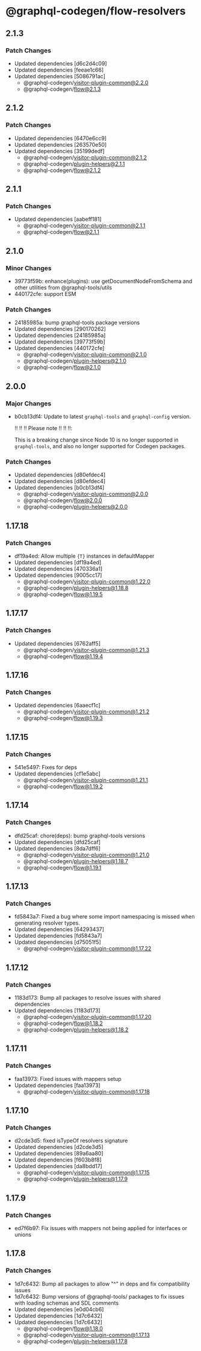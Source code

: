 # @graphql-codegen/flow-resolvers

## 2.1.3

### Patch Changes

- Updated dependencies [d6c2d4c09]
- Updated dependencies [feeae1c66]
- Updated dependencies [5086791ac]
  - @graphql-codegen/visitor-plugin-common@2.2.0
  - @graphql-codegen/flow@2.1.3

## 2.1.2

### Patch Changes

- Updated dependencies [6470e6cc9]
- Updated dependencies [263570e50]
- Updated dependencies [35199dedf]
  - @graphql-codegen/visitor-plugin-common@2.1.2
  - @graphql-codegen/plugin-helpers@2.1.1
  - @graphql-codegen/flow@2.1.2

## 2.1.1

### Patch Changes

- Updated dependencies [aabeff181]
  - @graphql-codegen/visitor-plugin-common@2.1.1
  - @graphql-codegen/flow@2.1.1

## 2.1.0

### Minor Changes

- 39773f59b: enhance(plugins): use getDocumentNodeFromSchema and other utilities from @graphql-tools/utils
- 440172cfe: support ESM

### Patch Changes

- 24185985a: bump graphql-tools package versions
- Updated dependencies [290170262]
- Updated dependencies [24185985a]
- Updated dependencies [39773f59b]
- Updated dependencies [440172cfe]
  - @graphql-codegen/visitor-plugin-common@2.1.0
  - @graphql-codegen/plugin-helpers@2.1.0
  - @graphql-codegen/flow@2.1.0

## 2.0.0

### Major Changes

- b0cb13df4: Update to latest `graphql-tools` and `graphql-config` version.

  ‼️ ‼️ ‼️ Please note ‼️ ‼️ ‼️:

  This is a breaking change since Node 10 is no longer supported in `graphql-tools`, and also no longer supported for Codegen packages.

### Patch Changes

- Updated dependencies [d80efdec4]
- Updated dependencies [d80efdec4]
- Updated dependencies [b0cb13df4]
  - @graphql-codegen/visitor-plugin-common@2.0.0
  - @graphql-codegen/flow@2.0.0
  - @graphql-codegen/plugin-helpers@2.0.0

## 1.17.18

### Patch Changes

- df19a4ed: Allow multiple `{T}` instances in defaultMapper
- Updated dependencies [df19a4ed]
- Updated dependencies [470336a1]
- Updated dependencies [9005cc17]
  - @graphql-codegen/visitor-plugin-common@1.22.0
  - @graphql-codegen/plugin-helpers@1.18.8
  - @graphql-codegen/flow@1.19.5

## 1.17.17

### Patch Changes

- Updated dependencies [6762aff5]
  - @graphql-codegen/visitor-plugin-common@1.21.3
  - @graphql-codegen/flow@1.19.4

## 1.17.16

### Patch Changes

- Updated dependencies [6aaecf1c]
  - @graphql-codegen/visitor-plugin-common@1.21.2
  - @graphql-codegen/flow@1.19.3

## 1.17.15

### Patch Changes

- 541e5497: Fixes for deps
- Updated dependencies [cf1e5abc]
  - @graphql-codegen/visitor-plugin-common@1.21.1
  - @graphql-codegen/flow@1.19.2

## 1.17.14

### Patch Changes

- dfd25caf: chore(deps): bump graphql-tools versions
- Updated dependencies [dfd25caf]
- Updated dependencies [8da7dff6]
  - @graphql-codegen/visitor-plugin-common@1.21.0
  - @graphql-codegen/plugin-helpers@1.18.7
  - @graphql-codegen/flow@1.19.1

## 1.17.13

### Patch Changes

- fd5843a7: Fixed a bug where some import namespacing is missed when generating resolver types.
- Updated dependencies [64293437]
- Updated dependencies [fd5843a7]
- Updated dependencies [d75051f5]
  - @graphql-codegen/visitor-plugin-common@1.17.22

## 1.17.12

### Patch Changes

- 1183d173: Bump all packages to resolve issues with shared dependencies
- Updated dependencies [1183d173]
  - @graphql-codegen/visitor-plugin-common@1.17.20
  - @graphql-codegen/flow@1.18.2
  - @graphql-codegen/plugin-helpers@1.18.2

## 1.17.11

### Patch Changes

- faa13973: Fixed issues with mappers setup
- Updated dependencies [faa13973]
  - @graphql-codegen/visitor-plugin-common@1.17.18

## 1.17.10

### Patch Changes

- d2cde3d5: fixed isTypeOf resolvers signature
- Updated dependencies [d2cde3d5]
- Updated dependencies [89a6aa80]
- Updated dependencies [f603b8f8]
- Updated dependencies [da8bdd17]
  - @graphql-codegen/visitor-plugin-common@1.17.15
  - @graphql-codegen/plugin-helpers@1.17.9

## 1.17.9

### Patch Changes

- ed7f6b97: Fix issues with mappers not being applied for interfaces or unions

## 1.17.8

### Patch Changes

- 1d7c6432: Bump all packages to allow "^" in deps and fix compatibility issues
- 1d7c6432: Bump versions of @graphql-tools/ packages to fix issues with loading schemas and SDL comments
- Updated dependencies [e0d04cb6]
- Updated dependencies [1d7c6432]
- Updated dependencies [1d7c6432]
  - @graphql-codegen/flow@1.18.0
  - @graphql-codegen/visitor-plugin-common@1.17.13
  - @graphql-codegen/plugin-helpers@1.17.8
